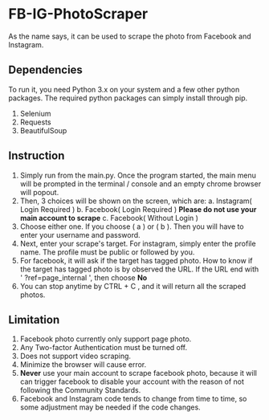 # FB-IG-PhotoScraper

As the name says, it can be used to scrape the photo from Facebook and Instagram. 

<h2>Dependencies</h2>
To run it, you need Python 3.x on your system and a few other python packages. The required python packages can simply install through pip.

 1. Selenium
 2. Requests
 3. BeautifulSoup

<h2> Instruction </h2>

 1. Simply run from the main.py. Once the program started,  the main menu will be prompted in the terminal / console and an empty chrome browser will popout.
 2. Then, 3 choices will be shown on the screen, which are:
	 a. Instagram( Login Required )
	 b. Facebook( Login Required ) **Please do not use your main account to scrape**
	 c. Facebook( Without Login )
 3. Choose either one. If you choose ( a ) or ( b ). Then you will have to enter your username and password.
 4. Next, enter your scrape's target. For instagram, simply enter the profile name. The profile must be public or followed by you.
 5. For facebook, it will ask if the target has  tagged photo. How to know if the target has tagged photo is by observed the URL. If the URL end with ' ?ref=page_internal ', then choose **No**
 6. You can stop anytime by CTRL + C , and it will return all the scraped photos.

<h2>Limitation</h2>

 1. Facebook photo currently only support page photo.
 2. Any Two-factor Authentication must be turned off.
 3. Does not support video scraping.
 4. Minimize the browser will cause error.
 5. **Never** use your main account to scrape facebook photo, because it will  can trigger facebook to disable your account with the reason of not following the Community Standards.
 6. Facebook and  Instagram code tends to change from time to time, so some adjustment may be needed if the code changes.
